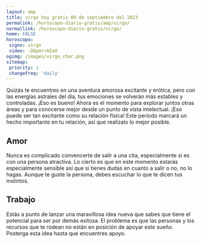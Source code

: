 ```yaml
---
layout: amp
title: virgo hoy gratis 09 de septiembre del 2023 
permalink: /horoscopo-diario-gratis/amp/virgo/
normallink: /horoscopo-diario-gratis/virgo/
home: FALSE
horoscopo:
 signo: virgo
 video: -DQpmrrAIeU
ogimg: /images/virgo_char.png
sitemap:
 priority: 1
 changefreq: 'daily'
---
```



Quizás te encuentres en una aventura amorosa excitante y erótica, pero con las energías astrales del día, tus emociones se volverán más estables y controladas. ¡Eso es bueno! Ahora es el momento para explorar juntos otras áreas y para conocerse mejor desde un punto de vista intelectual. ¡Eso puede ser tan excitante como su relación física! Este período marcará un hecho importante en tu relación, así que realízalo lo mejor posible.

## Amor

Nunca es complicado convencerte de salir a una cita, especialmente si es con una persona atractiva. Lo cierto es que en este momento estarás especialmente sensible así que si tienes dudas en cuanto a salir o no, no lo hagas. Aunque te guste la persona, debes escuchar lo que te dicen tus instintos.

## Trabajo

Estás a punto de lanzar una maravillosa idea nueva que sabes que tiene el potencial para ser por demás exitosa. El problema es que las personas y los recursos que te rodean no están en posición de apoyar este sueño. Posterga esta idea hasta que encuentres apoyo.